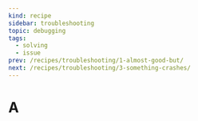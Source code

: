 ```yaml
---
kind: recipe
sidebar: troubleshooting
topic: debugging
tags:
  - solving
  - issue
prev: /recipes/troubleshooting/1-almost-good-but/
next: /recipes/troubleshooting/3-something-crashes/
---
```


# A
